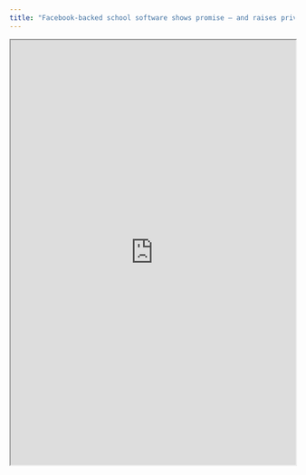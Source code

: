 ```yaml
---
title: "Facebook-backed school software shows promise — and raises privacy concerns"
---
```




<iframe height="750" width="100%" src="https://ewelton.github.io/ktest/wiki.html#Facebook-backed%20school%20software%20shows%20promise%20%E2%80%94%20and%20raises%20privacy%20concerns"></iframe>
